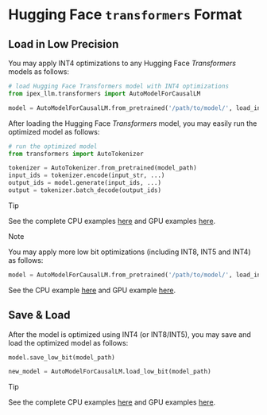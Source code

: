 # Hugging Face ``transformers`` Format

## Load in Low Precision
You may apply INT4 optimizations to any Hugging Face *Transformers* models as follows:

```python
# load Hugging Face Transformers model with INT4 optimizations
from ipex_llm.transformers import AutoModelForCausalLM

model = AutoModelForCausalLM.from_pretrained('/path/to/model/', load_in_4bit=True)
```

After loading the Hugging Face *Transformers* model, you may easily run the optimized model as follows:

```python
# run the optimized model
from transformers import AutoTokenizer

tokenizer = AutoTokenizer.from_pretrained(model_path)
input_ids = tokenizer.encode(input_str, ...)
output_ids = model.generate(input_ids, ...)
output = tokenizer.batch_decode(output_ids)
```

> [!TIP]
> See the complete CPU examples [here](https://github.com/intel-analytics/ipex-llm/tree/main/python/llm/example/CPU/HF-Transformers-AutoModels) and GPU examples [here](https://github.com/intel-analytics/ipex-llm/tree/main/python/llm/example/GPU/HF-Transformers-AutoModels>).

> [!NOTE]
> You may apply more low bit optimizations (including INT8, INT5 and INT4) as follows:
>
> ```python
> model = AutoModelForCausalLM.from_pretrained('/path/to/model/', load_in_low_bit="sym_int5")
> ```
>
> See the CPU example [here](https://github.com/intel-analytics/ipex-llm/tree/main/python/llm/example/CPU/HF-Transformers-AutoModels/More-Data-Types) and GPU example [here](https://github.com/intel-analytics/ipex-llm/tree/main/python/llm/example/GPU/HF-Transformers-AutoModels/More-Data-Types).


## Save & Load
After the model is optimized using INT4 (or INT8/INT5), you may save and load the optimized model as follows:

```python
model.save_low_bit(model_path)

new_model = AutoModelForCausalLM.load_low_bit(model_path)
```

> [!TIP]
> See the complete CPU examples [here](https://github.com/intel-analytics/ipex-llm/tree/main/python/llm/example/CPU/HF-Transformers-AutoModels/Save-Load) and GPU examples [here](https://github.com/intel-analytics/ipex-llm/tree/main/python/llm/example/GPU/HF-Transformers-AutoModels/Save-Load).
